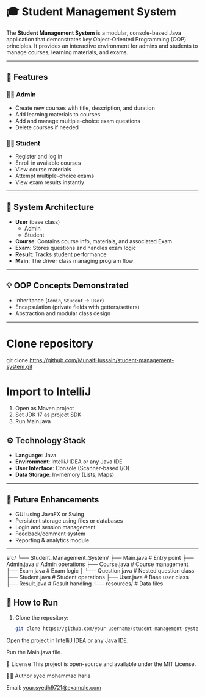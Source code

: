 # 🎓 Student Management System

The **Student Management System** is a modular, console-based Java application that demonstrates key Object-Oriented Programming (OOP) principles. It provides an interactive environment for admins and students to manage courses, learning materials, and exams.

---

## 📌 Features

### 👨‍🏫 Admin
- Create new courses with title, description, and duration
- Add learning materials to courses
- Add and manage multiple-choice exam questions
- Delete courses if needed

### 👨‍🎓 Student
- Register and log in
- Enroll in available courses
- View course materials
- Attempt multiple-choice exams
- View exam results instantly

---

## 🧱 System Architecture

- **User** (base class)
  - Admin
  - Student
- **Course**: Contains course info, materials, and associated Exam
- **Exam**: Stores questions and handles exam logic
- **Result**: Tracks student performance
- **Main**: The driver class managing program flow

---

## 💡 OOP Concepts Demonstrated
- Inheritance (`Admin`, `Student` → `User`)
- Encapsulation (private fields with getters/setters)
- Abstraction and modular class design

---
# Clone repository
git clone https://github.com/MunaifHussain/student-management-system.git

# Import to IntelliJ
1. Open as Maven project
2. Set JDK 17 as project SDK
3. Run Main.java
## ⚙️ Technology Stack

- **Language**: Java
- **Environment**: IntelliJ IDEA or any Java IDE
- **User Interface**: Console (Scanner-based I/O)
- **Data Storage**: In-memory (Lists, Maps)

---

## 🚀 Future Enhancements
- GUI using JavaFX or Swing
- Persistent storage using files or databases
- Login and session management
- Feedback/comment system
- Reporting & analytics module

---
src/
└── Student_Management_System/
    ├── Main.java            # Entry point
    ├── Admin.java           # Admin operations
    ├── Course.java          # Course management
    ├── Exam.java            # Exam logic
    │   └── Question.java    # Nested question class
    ├── Student.java         # Student operations
    ├── User.java            # Base user class
    ├── Result.java          # Result handling
    └── resources/           # Data files

## 🔧 How to Run

1. Clone the repository:
   ```bash
   git clone https://github.com/your-username/student-management-system.git
Open the project in IntelliJ IDEA or any Java IDE.

Run the Main.java file.

📄 License
This project is open-source and available under the MIT License.

🙋‍♂️ Author
syed mohammad haris

Email: your.syedh9721@example.com
